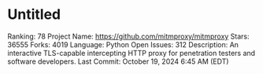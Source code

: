 # Untitled

Ranking: 78
Project Name: https://github.com/mitmproxy/mitmproxy
Stars: 36555
Forks: 4019
Language: Python
Open Issues: 312
Description: An interactive TLS-capable intercepting HTTP proxy for penetration testers and software developers.
Last Commit: October 19, 2024 6:45 AM (EDT)